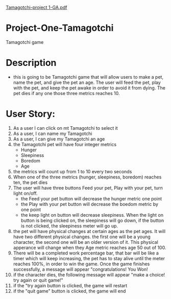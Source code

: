 [Tamagotchi-project 1-GA.pdf](https://github.com/Hasanrizvi1993/Project-One-Tamagotchi/files/7574118/Tamagotchi-project.1-GA.pdf)
# Project-One-Tamagotchi
Tamagotchi game

# Description

- this is going to be Tamagotchi game that will allow users to make a pet, name the pet, and give the pet an age. The user will feed the pet, play with the pet, and keep the pet awake in order to avoid it from dying. The pet dies if any one those three metrics reaches 10.

# User Story:

1. As a user I can click on mt Tamagotchi to select it
2. As a user, I can name my Tamagotchi
3. As a user, I can give my Tamagotchi an age
4. the Tamagotchi pet will have four integer metrics
   - Hunger
   - Sleepiness
   - Boredom
   - Age
5. the metrics will count up from 1 to 10 every two seconds
6. When one of the three metrics (hunger, sleepiness, boredom) reaches ten, the pet dies
8. The user will have three buttons Feed your pet, Play with your pet, turn light on/off.
   -  the Feed your pet button will decrease the hunger metric one point
   -  the Play with your pet button will decrease the boedom metric by one point
   -  the keep light on button will decrease sleepiness. When the light on button is being clicked on, the sleepiness will go down, if the button is not clicked,         the sleepiness meter will go up.
9. the pet will have physical changes at certain ages as the pet ages. It will have two different physical changes. the first one will be a young character, the        second one will be an older version of it. This physical apperance will change when they Age metric reaches age 50 out of 100. 
10. There will be a completed work percentage bar, that bar will be like a timer which will keep increasing, the pet has to stay alive until the meter reaches 100%,     in order to win the game. Once the game finishes successfully, a message will appear "congratulations! You Won!
11. if the character dies, the following message will appear "make a choice! try again or quit game!"
12. if the "try again button is clicked, the game will restart
13. if the "quit game" button is clicked, the game will end
